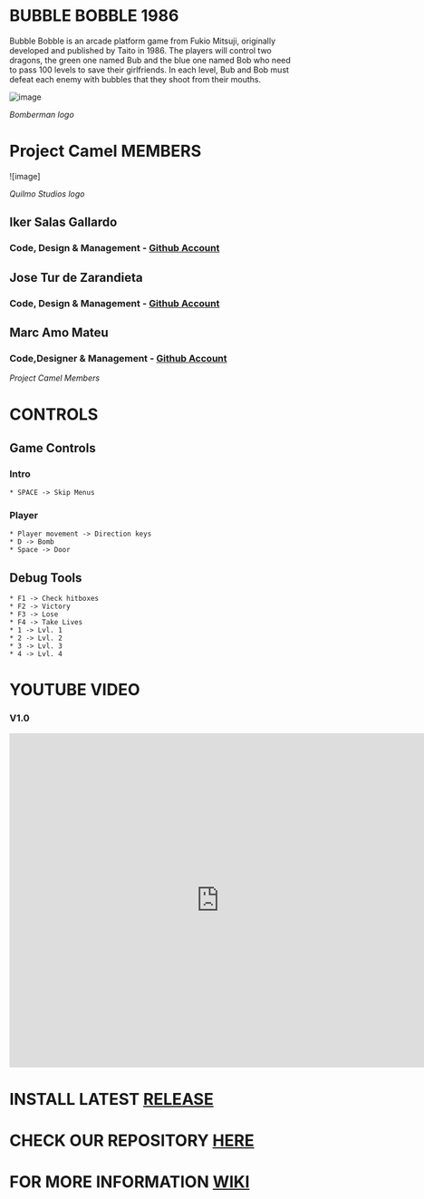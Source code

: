<h1>BUBBLE BOBBLE 1986</h1>

Bubble Bobble is an arcade platform game from Fukio Mitsuji, originally developed and published by Taito in 1986. The players will control two dragons, the green one named Bub and the blue one named Bob who need to pass 100 levels to save their girlfriends. In each level, Bub and Bob must defeat each enemy with bubbles that they shoot from their mouths.

![image](https://github.com/JoseTurdeZarandieta/Project1_BomberMan/raylib-quickstart-main/resources/Home/Bomberman_NES_US_Box.webp)

_Bomberman logo_

<h1>Project Camel MEMBERS</h1>

![image]

_Quilmo Studios logo_

<h2>Iker Salas Gallardo</h2> <h3>Code, Design & Management - <a href = "https://github.com/Biker13">Github Account</a></h3>
<h2>Jose Tur de Zarandieta</h2> <h3>Code, Design & Management - <a href = "https://github.com/JoseTurdeZarandieta">Github Account</a></h3>
<h2>Marc Amo Mateu</h2> <h3>Code,Designer & Management - <a href = "https://github.com/mxarc">Github Account</a></h3>

_Project Camel Members_

<h1>CONTROLS</h1>

## Game Controls
### Intro    
    * SPACE -> Skip Menus
### Player
    * Player movement -> Direction keys
    * D -> Bomb
    * Space -> Door
## Debug Tools
    * F1 -> Check hitboxes
    * F2 -> Victory
    * F3 -> Lose
    * F4 -> Take Lives
    * 1 -> Lvl. 1
    * 2 -> Lvl. 2
    * 3 -> Lvl. 3
    * 4 -> Lvl. 4

<h1>YOUTUBE VIDEO</h1>

<h3>V1.0</h3>
<iframe width="740" height="590" src="https://www.youtube.com/embed/eYDO6ClsfkE" frameborder="0" allowfullscreen=""></iframe>

<h1>INSTALL LATEST <a href = "https://github.com/JoseTurdeZarandieta/Project1_BomberMan/releases/tag/v.1.0">RELEASE</a></h1>

<h1>CHECK OUR REPOSITORY <a href = "https://github.com/JoseTurdeZarandieta/Project1_BomberMan">HERE</a></h1>

<h1>FOR MORE INFORMATION <a href = "https://github.com/JoseTurdeZarandieta/Project1_BomberMan/wiki">WIKI</a></h1>
